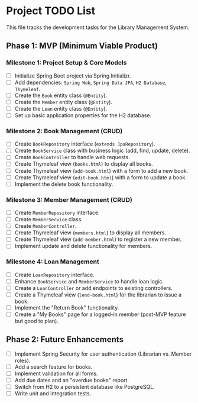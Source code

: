 # Project TODO List

This file tracks the development tasks for the Library Management System.

## Phase 1: MVP (Minimum Viable Product)

### Milestone 1: Project Setup & Core Models
- [ ] Initialize Spring Boot project via Spring Initializr.
- [ ] Add dependencies: `Spring Web`, `Spring Data JPA`, `H2 Database`, `Thymeleaf`.
- [ ] Create the `Book` entity class (`@Entity`).
- [ ] Create the `Member` entity class (`@Entity`).
- [ ] Create the `Loan` entity class (`@Entity`).
- [ ] Set up basic application properties for the H2 database.

### Milestone 2: Book Management (CRUD)
- [ ] Create `BookRepository` interface (`extends JpaRepository`).
- [ ] Create `BookService` class with business logic (add, find, update, delete).
- [ ] Create `BookController` to handle web requests.
- [ ] Create Thymeleaf view (`books.html`) to display all books.
- [ ] Create Thymeleaf view (`add-book.html`) with a form to add a new book.
- [ ] Create Thymeleaf view (`edit-book.html`) with a form to update a book.
- [ ] Implement the delete book functionality.

### Milestone 3: Member Management (CRUD)
- [ ] Create `MemberRepository` interface.
- [ ] Create `MemberService` class.
- [ ] Create `MemberController`.
- [ ] Create Thymeleaf view (`members.html`) to display all members.
- [ ] Create Thymeleaf view (`add-member.html`) to register a new member.
- [ ] Implement update and delete functionality for members.

### Milestone 4: Loan Management
- [ ] Create `LoanRepository` interface.
- [ ] Enhance `BookService` and `MemberService` to handle loan logic.
- [ ] Create a `LoanController` or add endpoints to existing controllers.
- [ ] Create a Thymeleaf view (`lend-book.html`) for the librarian to issue a book.
- [ ] Implement the "Return Book" functionality.
- [ ] Create a "My Books" page for a logged-in member (post-MVP feature but good to plan).

## Phase 2: Future Enhancements
- [ ] Implement Spring Security for user authentication (Librarian vs. Member roles).
- [ ] Add a search feature for books.
- [ ] Implement validation for all forms.
- [ ] Add due dates and an "overdue books" report.
- [ ] Switch from H2 to a persistent database like PostgreSQL.
- [ ] Write unit and integration tests.